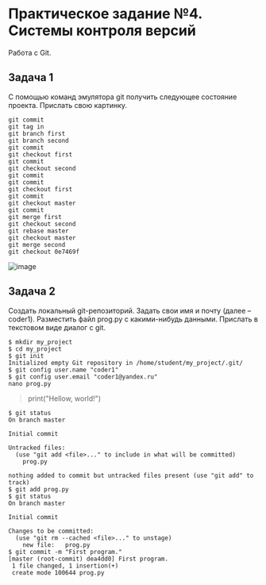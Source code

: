 # Практическое задание №4. Системы контроля версий

Работа с Git.

## Задача 1

С помощью команд эмулятора git получить следующее состояние проекта. Прислать свою картинку.

```
git commit
git tag in
git branch first
git branch second
git commit
git checkout first
git commit
git checkout second
git commit
git commit
git checkout first
git commit
git checkout master
git commit
git merge first
git checkout second
git rebase master
git checkout master
git merge second
git checkout 0e7469f
```

![image](https://github.com/user-attachments/assets/7d579bc6-6c1c-4179-a7ea-a5fe35198ea9)

## Задача 2

Создать локальный git-репозиторий. Задать свои имя и почту (далее – coder1). Разместить файл prog.py с какими-нибудь данными. Прислать в текстовом виде диалог с git.

```
$ mkdir my_project
$ cd my_project
$ git init
Initialized empty Git repository in /home/student/my_project/.git/
$ git config user.name "coder1"
$ git config user.email "coder1@yandex.ru"
nano prog.py
```
> print("Hellow, world!")
```
$ git status
On branch master

Initial commit

Untracked files:
  (use "git add <file>..." to include in what will be committed)
    prog.py

nothing added to commit but untracked files present (use "git add" to track)
$ git add prog.py
$ git status
On branch master

Initial commit

Changes to be committed:
  (use "git rm --cached <file>..." to unstage)
    new file:   prog.py
$ git commit -m "First program."
[master (root-commit) dea4dd0] First program.
 1 file changed, 1 insertion(+)
 create mode 100644 prog.py
```
